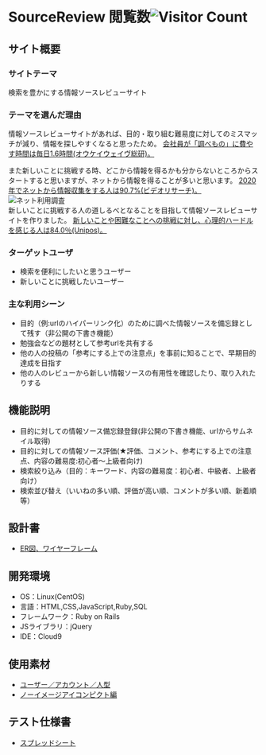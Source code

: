 # SourceReview 閲覧数![Visitor Count](https://profile-counter.glitch.me/{GitHub-rensyuu}/count.svg)

## サイト概要

### サイトテーマ
検索を豊かにする情報ソースレビューサイト

### テーマを選んだ理由
情報ソースレビューサイトがあれば、目的・取り組む難易度に対してのミスマッチが減り、情報を探しやすくなると思ったため。
[会社員が「調べもの」に費やす時間は毎日1.6時間(オウケイウェイヴ総研)。](https://it.impress.co.jp/articles/-/17720)

また新しいことに挑戦する時、どこから情報を得るかも分からないところからスタートすると思いますが、ネットから情報を得ることが多いと思います。
[2020年でネットから情報収集をする人は90.7%(ビデオリサーチ)。](https://news.mynavi.jp/article/20210311-1796912/#:~:text=%E3%82%A4%E3%83%B3%E3%82%BF%E3%83%BC%E3%83%8D%E3%83%83%E3%83%88%E3%81%A7%E6%83%85%E5%A0%B1%E5%8F%8E%E9%9B%86%E3%82%92,90.7%25%E3%81%A8%E3%81%AA%E3%81%A3%E3%81%A6%E3%81%84%E3%82%8B%E3%80%82)
![ネット利用調査](https://user-images.githubusercontent.com/98869960/166462776-e644ba93-d0b6-454e-a2c8-7f47e7d02cdc.png)  
新しいことに挑戦する人の道しるべとなることを目指して情報ソースレビューサイトを作りました。 
[新しいことや困難なことへの挑戦に対し、心理的ハードルを感じる人は84.0％(Unipos)。](https://b2b-ch.infomart.co.jp/news/detail.page?IMNEWS1=1477405)


### ターゲットユーザ
- 検索を便利にしたいと思うユーザー
- 新しいことに挑戦したいユーザー

### 主な利用シーン
- 目的（例:urlのハイパーリンク化）のために調べた情報ソースを備忘録として残す（非公開の下書き機能）
- 勉強会などの題材として参考urlを共有する
- 他の人の投稿の「参考にする上での注意点」を事前に知ることで、早期目的達成を目指す
- 他の人のレビューから新しい情報ソースの有用性を確認したり、取り入れたりする

## 機能説明
- 目的に対しての情報ソース備忘録登録(非公開の下書き機能、urlからサムネイル取得)
- 目的に対しての情報ソース評価(★評価、コメント、参考にする上での注意点、内容の難易度:初心者～上級者向け)
- 検索絞り込み（目的：キーワード、内容の難易度：初心者、中級者、上級者向け）
- 検索並び替え（いいねの多い順、評価が高い順、コメントが多い順、新着順等）

## 設計書
- [ER図、ワイヤーフレーム](https://app.diagrams.net/#G1OIfJLX5pATRCu_9R1gSc7iiXNCooW_-a)


## 開発環境
- OS：Linux(CentOS)
- 言語：HTML,CSS,JavaScript,Ruby,SQL
- フレームワーク：Ruby on Rails
- JSライブラリ：jQuery
- IDE：Cloud9

## 使用素材
- [ユーザー／アカウント／人型](https://kotonohaworks.com/free-icons/user/)
- [ノーイメージアイコンピクト編](https://www.shoshinsha-design.com/2020/05/%E3%83%8E%E3%83%BC%E3%82%A4%E3%83%A1%E3%83%BC%E3%82%B8%E3%82%A2%E3%82%A4%E3%82%B3%E3%83%B3%E3%83%94%E3%82%AF%E3%83%88%E7%B7%A8-no-image-icon/.html)

## テスト仕様書
- [スプレッドシート](https://docs.google.com/spreadsheets/d/1i3M7Ms6Sr0mfBhXV86w6c1s3K1wCwsKh/edit?usp=sharing&ouid=102603506775414694205&rtpof=true&sd=true)
